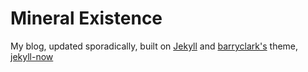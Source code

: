 # Mineral Existence

My blog, updated sporadically, built on [Jekyll](https://github.com/jekyll/jekyll) and [barryclark's](https://github.com/barryclark) theme, [jekyll-now](https://github.com/barryclark/jekyll-now)
